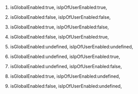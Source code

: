 1. isGlobalEnabled:true, isIpOfUserEnabled:true,
1. isGlobalEnabled:false, isIpOfUserEnabled:false,
1. isGlobalEnabled:true, isIpOfUserEnabled:false,
1. isGlobalEnabled:false, isIpOfUserEnabled:true,

1. isGlobalEnabled:undefined, isIpOfUserEnabled:undefined,
1. isGlobalEnabled:undefined, isIpOfUserEnabled:true,
1. isGlobalEnabled:undefined, isIpOfUserEnabled:false,
1. isGlobalEnabled:true, isIpOfUserEnabled:undefined,
1. isGlobalEnabled:false, isIpOfUserEnabled:undefined,
